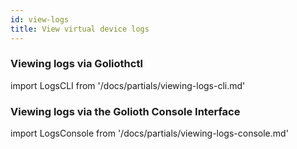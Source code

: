 ```yaml
---
id: view-logs
title: View virtual device logs
---
```


### Viewing logs via Goliothctl

import LogsCLI from '/docs/partials/viewing-logs-cli.md'

<LogsCLI/>

### Viewing logs via the Golioth Console Interface

import LogsConsole from '/docs/partials/viewing-logs-console.md'

<LogsConsole/>